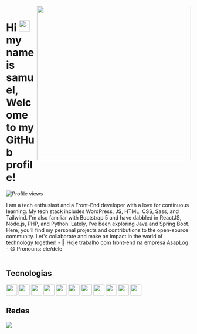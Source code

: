 <img align="right" height="420em" src="https://raw.githubusercontent.com/gist/SamuelFreitasSouza/4b386d3b489cd5d8eeaf79fe6b3604b5/raw/fab71b9b959772d82a1e3f637612e6cb567ab79d/githubcard.svg" />

<h1 align="left">Hi <img src="https://raw.githubusercontent.com/kaueMarques/kaueMarques/master/hi.gif" height="30px"> my name is samuel, Welcome to my GitHub profile!</h1>
<p align="left"> <img src="https://komarev.com/ghpvc/?username=SamuelFreitasSouza&color=yellow" alt="Profile views" /> </p>
 I am a tech enthusiast and a Front-End developer with a love for continuous learning. My tech stack includes WordPress, JS, HTML, CSS, Sass, and Tailwind. I'm also familiar with Bootstrap 5 and have dabbled in ReactJS, Node.js, PHP, and Python. Lately, I've been exploring Java and Spring Boot. Here, you'll find my personal projects and contributions to the open-source community. Let's collaborate and make an impact in the world of technology together!
- 🔭 Hoje trabalho com front-end na empresa AsapLog
- 😄 Pronouns: ele/dele



<div style="display: inline_block"><br>
  <h2>Tecnologias</h2>
  <img align="center" height="30" width="30" src="https://cdn.jsdelivr.net/gh/devicons/devicon/icons/html5/html5-original.svg" />
  <img align="center" height="30" width="30" src="https://cdn.jsdelivr.net/gh/devicons/devicon/icons/css3/css3-original.svg" />
  <img align="center" height="30" width="30" src="https://cdn.jsdelivr.net/gh/devicons/devicon/icons/sass/sass-original.svg" />
  <img align="center" height="30" width="30" src="https://cdn.jsdelivr.net/gh/devicons/devicon/icons/tailwindcss/tailwindcss-plain.svg" />
  <img align="center" height="30" width="30" src="https://cdn.jsdelivr.net/gh/devicons/devicon/icons/bootstrap/bootstrap-original.svg" /> 
  <img align="center" height="30" width="30" src="https://cdn.jsdelivr.net/gh/devicons/devicon/icons/figma/figma-original.svg" />
  <img align="center" height="30" width="30" src="https://cdn.jsdelivr.net/gh/devicons/devicon/icons/gimp/gimp-original.svg" />
  <img align="center" height="30" width="30" src="https://cdn.jsdelivr.net/gh/devicons/devicon/icons/photoshop/photoshop-plain.svg" />
  <img align="center" height="30" width="30" src="https://cdn.jsdelivr.net/gh/devicons/devicon/icons/javascript/javascript-original.svg" />
  <img align="center" height="30" width="30" src="https://cdn.jsdelivr.net/gh/devicons/devicon/icons/react/react-original.svg" />
          
  <img align="center" height="30" width="30" src="https://cdn.jsdelivr.net/gh/devicons/devicon/icons/wordpress/wordpress-original.svg" />
  
                                             
</div>
   
<div>
  <h2>Redes</h2>
  <a href="https://www.linkedin.com/in/samuel-freitas-944288180/"><img src="https://img.shields.io/badge/LinkedIn-0077B5?style=for-the-badge&logo=linkedin&logoColor=white"></a>
</div>

